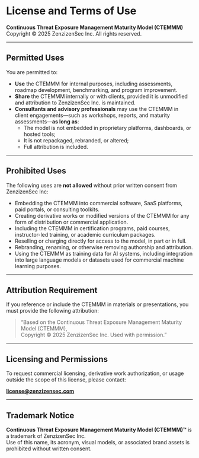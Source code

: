 # License and Terms of Use

**Continuous Threat Exposure Management Maturity Model (CTEMMM)**  
Copyright © 2025 ZenzizenSec Inc. All rights reserved.

---

## Permitted Uses

You are permitted to:

- **Use** the CTEMMM for internal purposes, including assessments, roadmap development, benchmarking, and program improvement.
- **Share** the CTEMMM internally or with clients, provided it is unmodified and attribution to ZenzizenSec Inc. is maintained.
- **Consultants and advisory professionals** may use the CTEMMM in client engagements—such as workshops, reports, and maturity assessments—**as long as**:
  - The model is not embedded in proprietary platforms, dashboards, or hosted tools;
  - It is not repackaged, rebranded, or altered;
  - Full attribution is included.

---

## Prohibited Uses

The following uses are **not allowed** without prior written consent from ZenzizenSec Inc:

- Embedding the CTEMMM into commercial software, SaaS platforms, paid portals, or consulting toolkits.
- Creating derivative works or modified versions of the CTEMMM for any form of distribution or commercial application.
- Including the CTEMMM in certification programs, paid courses, instructor-led training, or academic curriculum packages.
- Reselling or charging directly for access to the model, in part or in full.
- Rebranding, renaming, or otherwise removing authorship and attribution.
- Using the CTEMMM as training data for AI systems, including integration into large language models or datasets used for commercial machine learning purposes.

---

## Attribution Requirement

If you reference or include the CTEMMM in materials or presentations, you must provide the following attribution:

> “Based on the Continuous Threat Exposure Management Maturity Model (CTEMMM),  
> Copyright © 2025 ZenzizenSec Inc. Used with permission.”

---

## Licensing and Permissions

To request commercial licensing, derivative work authorization, or usage outside the scope of this license, please contact:

 **license@zenzizensec.com**

---

##  Trademark Notice

**Continuous Threat Exposure Management Maturity Model (CTEMMM)™** is a trademark of ZenzizenSec Inc.  
Use of this name, its acronym, visual models, or associated brand assets is prohibited without written consent.
